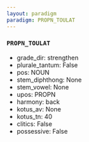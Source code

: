```yaml
---
layout: paradigm
paradigm: PROPN_TOULAT
---
```

### ` PROPN_TOULAT `


* grade_dir: strengthen
* plurale_tantum: False
* pos: NOUN
* stem_diphthong: None
* stem_vowel: None
* upos: PROPN
* harmony: back
* kotus_av: None
* kotus_tn: 40
* clitics: False
* possessive: False
